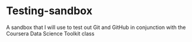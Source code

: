 Testing-sandbox
===============

A sandbox that I will use to test out Git and GitHub in conjunction with the Coursera Data Science Toolkit class

